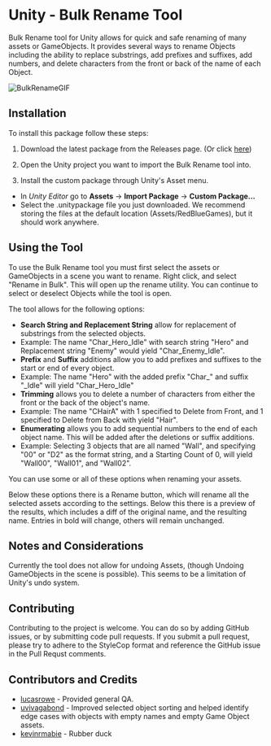 # Unity - Bulk Rename Tool
Bulk Rename tool for Unity allows for quick and safe renaming of many assets or GameObjects. It provides several ways to rename Objects including the ability to replace substrings, add prefixes and suffixes, add numbers, and delete characters from the front or back of the name of each Object.

![BulkRenameGIF](https://github.com/redbluegames/unity-bulk-rename/blob/master/ReadMeImages/bulk_rename_gameobjects.gif)

## Installation
To install this package follow these steps:

1. Download the latest package from the Releases page. (Or click [here](https://github.com/redbluegames/unity-bulk-rename/releases/download/1.2.0/BulkRename.unitypackage))

2. Open the Unity project you want to import the Bulk Rename tool into.

3. Install the custom package through Unity's Asset menu. 
  - In _Unity Editor_ go to **Assets** -> **Import Package** -> **Custom Package...**
  - Select the .unitypackage file you just downloaded. We recommend storing the files at the default location (Assets/RedBlueGames), but it should work anywhere.
  
## Using the Tool
To use the Bulk Rename tool you must first select the assets or GameObjects in a scene you want to rename. Right click, and select "Rename in Bulk". This will open up the rename utility. You can continue to select or deselect Objects while the tool is open.

The tool allows for the following options:
* **Search String and Replacement String** allow for replacement of substrings from the selected objects.
 * Example: The name "Char_Hero_Idle" with search string "Hero" and Replacement string "Enemy" would yield "Char_Enemy_Idle".
* **Prefix** and **Suffix** additions allow you to add prefixes and suffixes to the start or end of every object.
 * Example: The name "Hero" with the added prefix "Char_" and suffix "_Idle" will yield "Char_Hero_Idle"
* **Trimming** allows you to delete a number of characters from either the front or the back of the object's name.
 * Example: The name "CHairA" with 1 specified to Delete from Front, and 1 specified to Delete from Back with yield "Hair".
* **Enumerating** allows you to add sequential numbers to the end of each object name. This will be added after the deletions or suffix additions.
 * Example: Selecting 3 objects that are all named "Wall", and specifying "00" or "D2" as the format string, and a Starting Count of 0, will yield "Wall00", "Wall01", and "Wall02".

You can use some or all of these options when renaming your assets.

Below these options there is a Rename button, which will rename all the selected assets according to the settings. Below this there is a preview of the results, which includes a diff of the original name, and the resulting name. Entries in bold will change, others will remain unchanged.

## Notes and Considerations
Currently the tool does not allow for undoing Assets, (though Undoing GameObjects in the scene is possible). This seems to be a limitation of Unity's undo system.

## Contributing
Contributing to the project is welcome. You can do so by adding GitHub issues, or by submitting code pull requests. If you submit a pull request, please try to adhere to the StyleCop format and reference the GitHub issue in the Pull Requst comments.


## Contributors and Credits
- [lucasrowe](https://github.com/lucasrowe) - Provided general QA.
- [uvivagabond](https://github.com/uvivagabond) - Improved selected object sorting and helped identify edge cases with objects with empty names and empty Game Object assets. 
- [kevinrmabie](https://github.com/kevinrmabie) - Rubber duck
